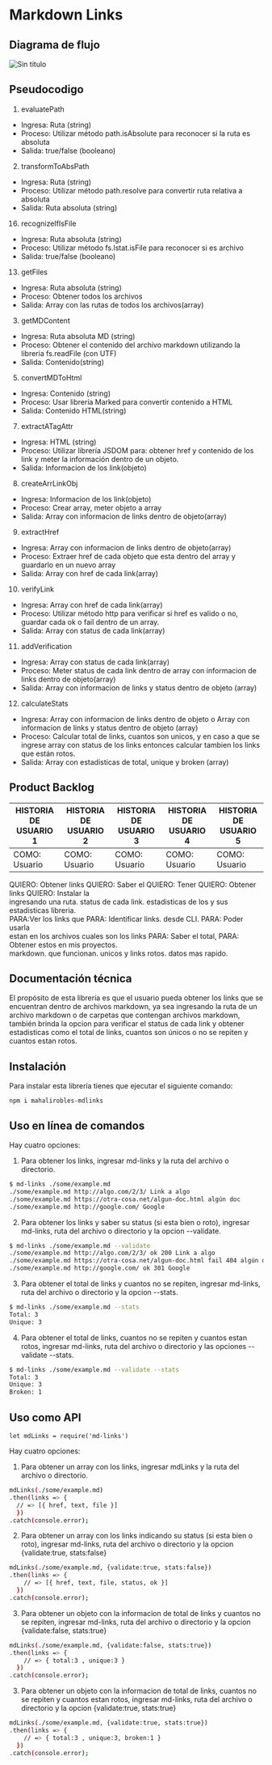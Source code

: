 # Markdown Links

## Diagrama de flujo

![Sin titulo](img/flujo.jpeg)


## Pseudocodigo

1. evaluatePath 
- Ingresa: Ruta (string)
- Proceso: Utilizar método path.isAbsolute para reconocer si la ruta es absoluta
- Salida: true/false (booleano)

2. transformToAbsPath
- Ingresa: Ruta (string)
- Proceso: Utilizar método path.resolve para convertir ruta relativa a absoluta
- Salida: Ruta absoluta (string)

16. recognizeIfIsFile
- Ingresa: Ruta absoluta (string)
- Proceso: Utilizar método fs.lstat.isFile para reconocer si es archivo
- Salida: true/false (booleano)

13. getFiles
- Ingresa: Ruta absoluta (string)
- Proceso: Obtener todos los archivos
- Salida: Array con las rutas de todos los archivos(array)

3. getMDContent
- Ingresa: Ruta absoluta MD (string)
- Proceso: Obtener el contenido del archivo markdown utilizando la libreria fs.readFile (con UTF)
- Salida: Contenido(string)

5. convertMDToHtml
- Ingresa: Contenido (string)
- Proceso: Usar librería Marked para convertir contenido a HTML
- Salida: Contenido HTML(string)

7. extractATagAttr
- Ingresa: HTML (string)
- Proceso: Utilizar librería JSDOM para: obtener href y contenido de los link y meter la información dentro de un objeto.
- Salida: Informacion de los link(objeto)

8. createArrLinkObj
- Ingresa: Informacion de los link(objeto)
- Proceso: Crear array, meter objeto a array
- Salida: Array con informacion de links dentro de objeto(array)

9. extractHref
- Ingresa: Array con informacion de links dentro de objeto(array)
- Proceso: Extraer href de cada objeto que esta dentro del array y guardarlo en un nuevo array
- Salida: Array con href de cada link(array)

10. verifyLink
- Ingresa: Array con href de cada link(array)
- Proceso: Utilizar método http para verificar si href es valido o no, guardar cada ok o fail dentro de un array.
- Salida: Array con status de cada link(array)

11. addVerification
- Ingresa: Array con status de cada link(array)
- Proceso: Meter status de cada link dentro de array con informacion de links dentro de objeto(array)
- Salida: Array con informacion de links y status dentro de objeto (array)

12. calculateStats
- Ingresa: Array con informacion de links dentro de objeto o Array con informacion de links y status dentro de objeto (array)
- Proceso: Calcular total de links, cuantos son unicos, y en caso a que se ingrese array con status de los links entonces calcular tambien los links que están rotos.
- Salida: Array con estadisticas de total, unique y broken (array)

## Product Backlog

| HISTORIA DE USUARIO 1 | HISTORIA DE USUARIO 2 | HISTORIA DE USUARIO 3 | HISTORIA DE USUARIO 4 | HISTORIA DE USUARIO 5 |
| --------------------- | --------------------- | --------------------- | --------------------- | --------------------- |
| COMO: Usuario         | COMO: Usuario         | COMO: Usuario         | COMO: Usuario         | COMO: Usuario         |
  QUIERO: Obtener links   QUIERO: Saber el        QUIERO: Tener           QUIERO: Obtener links   QUIERO: Instalar la   
  ingresando una ruta.    status de cada link.    estadisticas de los     y sus estadisticas      libreria.             
  PARA:Ver los links que  PARA: Identificar       links.                  desde CLI.              PARA: Poder usarla    
  estan en los archivos   cuales son los links    PARA: Saber el total,   PARA: Obtener estos     en mis proyectos.     
  markdown.               que funcionan.          unicos y links rotos.   datos mas rapido.                             

## Documentación técnica

El propósito de esta librería es que el usuario pueda obtener los links que se encuentran dentro de archivos markdown, ya sea ingresando la ruta de un archivo markdown o de carpetas que contengan archivos markdown, también brinda la opcion para verificar el status de cada link y obtener estadisticas como el total de links, cuantos son únicos o no se repiten y cuantos estan rotos.

## Instalación

Para instalar esta librería tienes que ejecutar el siguiente comando:

`npm i mahalirobles-mdlinks`

## Uso en línea de comandos

Hay cuatro opciones:

1. Para obtener los links, ingresar md-links y la ruta del archivo o directorio.

```sh
$ md-links ./some/example.md
./some/example.md http://algo.com/2/3/ Link a algo
./some/example.md https://otra-cosa.net/algun-doc.html algún doc
./some/example.md http://google.com/ Google
```

2. Para obtener los links y saber su status (si esta bien o roto), ingresar md-links, ruta del archivo o directorio y la opcion --validate.

```sh
$ md-links ./some/example.md --validate
./some/example.md http://algo.com/2/3/ ok 200 Link a algo
./some/example.md https://otra-cosa.net/algun-doc.html fail 404 algún doc
./some/example.md http://google.com/ ok 301 Google
```

3. Para obtener el total de links y cuantos no se repiten, ingresar md-links, ruta del archivo o directorio y la opcion --stats.

```sh
$ md-links ./some/example.md --stats
Total: 3
Unique: 3
```

4. Para obtener el total de links, cuantos no se repiten y cuantos estan rotos, ingresar md-links, ruta del archivo o directorio y las opciones --validate --stats.

```sh
$ md-links ./some/example.md --validate --stats
Total: 3
Unique: 3
Broken: 1
```

## Uso como API

`let mdLinks = require('md-links')`

Hay cuatro opciones:

1. Para obtener un array con los links, ingresar mdLinks y la ruta del archivo o directorio.

```sh
mdLinks(./some/example.md)
.then(links => {
  // => [{ href, text, file }]
  })
.catch(console.error);
```

2. Para obtener un array con los links indicando su status (si esta bien o roto), ingresar md-links, ruta del archivo o directorio y la opcion {validate:true, stats:false}

```sh
mdLinks(./some/example.md, {validate:true, stats:false})
.then(links => {
    // => [{ href, text, file, status, ok }]
  })
.catch(console.error);
```

3. Para obtener un objeto con la informacion de total de links y cuantos no se repiten, ingresar md-links, ruta del archivo o directorio y la opcion {validate:false, stats:true}

```sh
mdLinks(./some/example.md, {validate:false, stats:true})
.then(links => {
    // => { total:3 , unique:3 }
  })
.catch(console.error);
```

3. Para obtener un objeto con la informacion de total de links, cuantos no se repiten y cuantos estan rotos, ingresar md-links, ruta del archivo o directorio y la opcion {validate:true, stats:true}

```sh
mdLinks(./some/example.md, {validate:true, stats:true})
.then(links => {
    // => { total:3 , unique:3, broken:1 }
  })
.catch(console.error);
```







